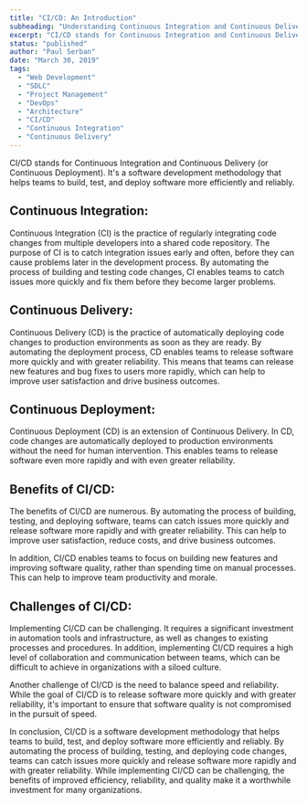 ```yaml
---
title: "CI/CD: An Introduction"
subheading: "Understanding Continuous Integration and Continuous Delivery"
excerpt: "CI/CD stands for Continuous Integration and Continuous Delivery (or Continuous Deployment). It's a software development methodology that helps teams to build, test, and deploy software more efficiently and reliably."
status: "published"
author: "Paul Serban"
date: "March 30, 2019"
tags:
  - "Web Development"
  - "SDLC"
  - "Project Management"
  - "DevOps"
  - "Architecture"
  - "CI/CD"
  - "Continuous Integration"
  - "Continuous Delivery"
---
```


CI/CD stands for Continuous Integration and Continuous Delivery (or Continuous Deployment). It's a software development methodology that helps teams to build, test, and deploy software more efficiently and reliably.

## Continuous Integration:

Continuous Integration (CI) is the practice of regularly integrating code changes from multiple developers into a shared code repository. The purpose of CI is to catch integration issues early and often, before they can cause problems later in the development process. By automating the process of building and testing code changes, CI enables teams to catch issues more quickly and fix them before they become larger problems.

## Continuous Delivery:

Continuous Delivery (CD) is the practice of automatically deploying code changes to production environments as soon as they are ready. By automating the deployment process, CD enables teams to release software more quickly and with greater reliability. This means that teams can release new features and bug fixes to users more rapidly, which can help to improve user satisfaction and drive business outcomes.

## Continuous Deployment:

Continuous Deployment (CD) is an extension of Continuous Delivery. In CD, code changes are automatically deployed to production environments without the need for human intervention. This enables teams to release software even more rapidly and with even greater reliability.

## Benefits of CI/CD:

The benefits of CI/CD are numerous. By automating the process of building, testing, and deploying software, teams can catch issues more quickly and release software more rapidly and with greater reliability. This can help to improve user satisfaction, reduce costs, and drive business outcomes.

In addition, CI/CD enables teams to focus on building new features and improving software quality, rather than spending time on manual processes. This can help to improve team productivity and morale.

## Challenges of CI/CD:

Implementing CI/CD can be challenging. It requires a significant investment in automation tools and infrastructure, as well as changes to existing processes and procedures. In addition, implementing CI/CD requires a high level of collaboration and communication between teams, which can be difficult to achieve in organizations with a siloed culture.

Another challenge of CI/CD is the need to balance speed and reliability. While the goal of CI/CD is to release software more quickly and with greater reliability, it's important to ensure that software quality is not compromised in the pursuit of speed.

In conclusion, CI/CD is a software development methodology that helps teams to build, test, and deploy software more efficiently and reliably. By automating the process of building, testing, and deploying code changes, teams can catch issues more quickly and release software more rapidly and with greater reliability. While implementing CI/CD can be challenging, the benefits of improved efficiency, reliability, and quality make it a worthwhile investment for many organizations.
